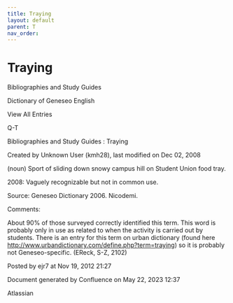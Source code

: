 ```yaml
---
title: Traying
layout: default
parent: T
nav_order:
---
```


# Traying

Bibliographies and Study Guides

Dictionary of Geneseo English

View All Entries

Q-T

Bibliographies and Study Guides : Traying

Created by  Unknown User (kmh28), last modified on Dec 02, 2008

(noun) Sport of sliding down snowy campus hill on Student Union food tray.

2008: Vaguely recognizable but not in common use.

Source: Geneseo Dictionary 2006. Nicodemi. 

Comments:

About 90% of those surveyed correctly identified this term. This word is probably only in use as related to when the activity is carried out by students. There is an entry for this term on urban dictionary (found here http://www.urbandictionary.com/define.php?term=traying) so it is probably not Geneseo-specific. (EReck, S-Z, 2102)

Posted by ejr7 at Nov 19, 2012 21:27

Document generated by Confluence on May 22, 2023 12:37

Atlassian
